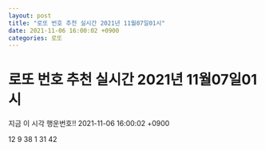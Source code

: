 ```yaml
---
layout: post
title: "로또 번호 추천 실시간 2021년 11월07일01시"
date: 2021-11-06 16:00:02 +0900
categories: 로또
---
```


# 로또 번호 추천 실시간 2021년 11월07일01시

지금 이 시각 행운번호!! 2021-11-06 16:00:02 +0900

 12  9  38  1  31  42 

